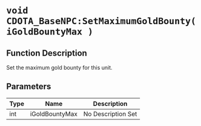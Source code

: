 # `void CDOTA_BaseNPC:SetMaximumGoldBounty(iGoldBountyMax )`
## Function Description
Set the maximum gold bounty for this unit.
## Parameters
Type|Name|Description
--|--|--
int|iGoldBountyMax|No Description Set
